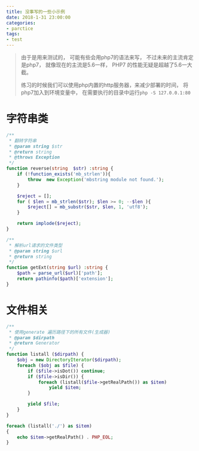 ```yaml
---
title: 没事写的一些小示例
date: 2018-1-31 23:00:00
categories:
- parctice
tags:
- test
---
```


> 由于是用来测试的， 可能有些会用php7的语法来写， 不过未来的主流肯定是php7， 就像现在的主流是5.6一样， PHP7 的性能无疑是超越了5.6一大截。
>
> 练习的时候我们可以使用php内置的http服务器，来减少部署的时间， 将php7加入到环境变量中， 在需要执行的目录中运行`php -S 127.0.0.1:80`

<!-- more -->

# 字符串类

```php
/**
 * 翻转字符串
 * @param string $str
 * @return string
 * @throws Exception
 */
function reverse(string  $str) :string {
    if (!function_exists('mb_strlen')){
        throw  new Exception('mbstring module not found.');
    }

    $reject = [];
    for ( $len = mb_strlen($str); $len >= 0; --$len ){
        $reject[] = mb_substr($str, $len, 1, 'utf8');
    }

    return implode($reject);
}

```

```php
/**
 * 解析url请求的文件类型
 * @param string $url
 * @return string
 */
function getExt(string $url) :string {
    $path = parse_url($url)['path'];
    return pathinfo($path)['extension'];
}
```

# 文件相关

```php
/**
 * 使用generate 遍历路径下的所有文件(生成器)
 * @param $dirpath
 * @return Generator
 */
function listall ($dirpath) {
    $obj = new DirectoryIterator($dirpath);
    foreach ($obj as $file) {
        if ($file->isDot()) continue;
        if ($file->isDir()) {
            foreach (listall($file->getRealPath()) as $item)
                yield $item;
        }

        yield $file;
    }
}

foreach (listall('./') as $item)
{
    echo $item->getRealPath() . PHP_EOL;
}
```